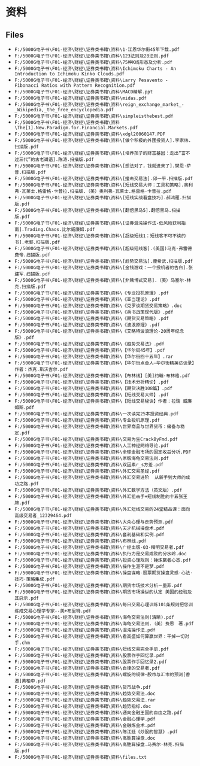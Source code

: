 # 资料

## Files

- `F:/5000G电子书\F01-经济\财经\证券类书籍\资料\1-江恩华尔街45年下载.pdf`
- `F:/5000G电子书\F01-经济\财经\证券类书籍\资料\123法则及2B法则.pdf`
- `F:/5000G电子书\F01-经济\财经\证券类书籍\资料\75种K线形态及分析.pdf`
- `F:/5000G电子书\F01-经济\财经\证券类书籍\资料\Ichimoku Charts - An Introduction to Ichimoku Kinko Clouds.pdf`
- `F:/5000G电子书\F01-经济\财经\证券类书籍\资料\Larry Pesavento - Fibonacci Ratios with Pattern Recognition.pdf`
- `F:/5000G电子书\F01-经济\财经\证券类书籍\资料\MACD精解.ppt`
- `F:/5000G电子书\F01-经济\财经\证券类书籍\资料\midas.pdf`
- `F:/5000G电子书\F01-经济\财经\证券类书籍\资料\reign_exchange_market_-_Wikipedia,_the_free_encyclopedia.pdf`
- `F:/5000G电子书\F01-经济\财经\证券类书籍\资料\simpleisthebest.pdf`
- `F:/5000G电子书\F01-经济\财经\证券类书籍\资料\The[1].New.Paradigm.for.Financial.Markets.pdf`
- `F:/5000G电子书\F01-经济\财经\证券类书籍\资料\xdgl20060147.PDF`
- `F:/5000G电子书\F01-经济\财经\证券类书籍\资料\[做个积极的外匯投资人].李家纬.扫描版.pdf`
- `F:/5000G电子书\F01-经济\财经\证券类书籍\资料\[培养孩子的财富基因：走出“富不过三代”的古老谶语].陈涛.扫描版.pdf`
- `F:/5000G电子书\F01-经济\财经\证券类书籍\资料\[想法对了，钱就进来了].樊恩·萨普.扫描版.pdf`
- `F:/5000G电子书\F01-经济\财经\证券类书籍\资料\[撞击交易法].邱一平.扫描版.pdf`
- `F:/5000G电子书\F01-经济\财经\证券类书籍\资料\[短线交易大师：工具和策略].奥利弗·瓦莱士.格雷格·卡普拉.扫描版.（美）奥利弗·瓦莱士.格雷格·卡普拉.pdf`
- `F:/5000G电子书\F01-经济\财经\证券类书籍\资料\[短线实战看盘技巧].郝鸿雁.扫描版.pdf`
- `F:/5000G电子书\F01-经济\财经\证券类书籍\资料\[翻倍黑马5].翻倍黑马.扫描版.pdf`
- `F:/5000G电子书\F01-经济\财经\证券类书籍\资料\[证券混沌操作法-低风险获利指南].Trading.Chaos.比尔威廉姆.pdf`
- `F:/5000G电子书\F01-经济\财经\证券类书籍\资料\[超级短线1：短线客不可不读的书].老郭.扫描版.pdf`
- `F:/5000G电子书\F01-经济\财经\证券类书籍\资料\[超级短线客].(美国)马克·弗雷德费帝.扫描版.pdf`
- `F:/5000G电子书\F01-经济\财经\证券类书籍\资料\[趋势交易法].鹿希武.扫描版.pdf`
- `F:/5000G电子书\F01-经济\财经\证券类书籍\资料\[金钱游戏：一个投机者的告白].张建军.扫描版.pdf`
- `F:/5000G电子书\F01-经济\财经\证券类书籍\资料\[非赌博式交易].（美）马塞尔·林克.扫描版.pdf`
- `F:/5000G电子书\F01-经济\财经\证券类书籍\资料\《专业投机原理》.pdf`
- `F:/5000G电子书\F01-经济\财经\证券类书籍\资料\《亚当理论》.pdf`
- `F:/5000G电子书\F01-经济\财经\证券类书籍\资料\《克罗谈期货交易策略》.doc`
- `F:/5000G电子书\F01-经济\财经\证券类书籍\资料\《兵书战策现代版》.pdf`
- `F:/5000G电子书\F01-经济\财经\证券类书籍\资料\《期货交易策略》.pdf`
- `F:/5000G电子书\F01-经济\财经\证券类书籍\资料\《波浪原理》.pdf`
- `F:/5000G电子书\F01-经济\财经\证券类书籍\资料\《艾略特波浪理论-20周年纪念版》.pdf`
- `F:/5000G电子书\F01-经济\财经\证券类书籍\资料\《趋势交易法》.pdf`
- `F:/5000G电子书\F01-经济\财经\证券类书籍\资料\【华尔街45年】.pdf`
- `F:/5000G电子书\F01-经济\财经\证券类书籍\资料\【华尔街四十五年】.rar`
- `F:/5000G电子书\F01-经济\财经\证券类书籍\资料\【华尔街点金人—华尔街精英访谈录】作者：杰克.斯沃吉尔.pdf`
- `F:/5000G电子书\F01-经济\财经\证券类书籍\资料\【布林线】[美]约翰·布林格.pdf`
- `F:/5000G电子书\F01-经济\财经\证券类书籍\资料\【技术分析精论】.pdf`
- `F:/5000G电子书\F01-经济\财经\证券类书籍\资料\【期货决胜108篇】.pdf`
- `F:/5000G电子书\F01-经济\财经\证券类书籍\资料\【短线交易大师】.pdf`
- `F:/5000G电子书\F01-经济\财经\证券类书籍\资料\【短线交易秘诀】作者：拉瑞 威廉姆斯.pdf`
- `F:/5000G电子书\F01-经济\财经\证券类书籍\资料\一次读完25本投资经典.pdf`
- `F:/5000G电子书\F01-经济\财经\证券类书籍\资料\专业投机原理.pdf`
- `F:/5000G电子书\F01-经济\财经\证券类书籍\资料\世界商品与世界货币：储备与稳定.pdf`
- `F:/5000G电子书\F01-经济\财经\证券类书籍\资料\交易为生CrackByFmd.pdf`
- `F:/5000G电子书\F01-经济\财经\证券类书籍\资料\人工神经网络导论.pdf`
- `F:/5000G电子书\F01-经济\财经\证券类书籍\资料\全球金融市场的固定收益分析.PDF`
- `F:/5000G电子书\F01-经济\财经\证券类书籍\资料\原版海龟交易法则.pdf`
- `F:/5000G电子书\F01-经济\财经\证券类书籍\资料\双因素r_s方差.pdf`
- `F:/5000G电子书\F01-经济\财经\证券类书籍\资料\外汇交易圣经.pdf`
- `F:/5000G电子书\F01-经济\财经\证券类书籍\资料\外汇交易进阶  从新手到大师的成功之路.pdf`
- `F:/5000G电子书\F01-经济\财经\证券类书籍\资料\外汇数学方法（英文版）.pdf`
- `F:/5000G电子书\F01-经济\财经\证券类书籍\资料\外汇狙击手+短线制胜的十五张王牌.pdf`
- `F:/5000G电子书\F01-经济\财经\证券类书籍\资料\外汇短线交易的24堂精品课：面向高级交易者_12329464.pdf`
- `F:/5000G电子书\F01-经济\财经\证券类书籍\资料\大众心理与走势预测.pdf`
- `F:/5000G电子书\F01-经济\财经\证券类书籍\资料\天才机械操盘术.pdf`
- `F:/5000G电子书\F01-经济\财经\证券类书籍\资料\套利基础和实例.pdf`
- `F:/5000G电子书\F01-经济\财经\证券类书籍\资料\布林线.pdf`
- `F:/5000G电子书\F01-经济\财经\证券类书籍\资料\广经出版-03-精明交易者.pdf`
- `F:/5000G电子书\F01-经济\财经\证券类书籍\资料\执行力是交易成败的分水岭.doc`
- `F:/5000G电子书\F01-经济\财经\证券类书籍\资料\投资心理规则：锤炼赢者心态.pdf`
- `F:/5000G电子书\F01-经济\财经\证券类书籍\资料\操作生涯不是梦.pdf`
- `F:/5000G电子书\F01-经济\财经\证券类书籍\资料\操盘谋略-股票期货操盘灵感·心法·技巧·策略集成.pdf`
- `F:/5000G电子书\F01-经济\财经\证券类书籍\资料\期货市场技术分析－墨菲.pdf`
- `F:/5000G电子书\F01-经济\财经\证券类书籍\资料\期货市场操纵的认定 美国的经验及其启示.pdf`
- `F:/5000G电子书\F01-经济\财经\证券类书籍\资料\每日交易心理训练101条规则把您训练成交易心理学专家--美+布里特.pdf`
- `F:/5000G电子书\F01-经济\财经\证券类书籍\资料\海龟交易法则(清晰).pdf`
- `F:/5000G电子书\F01-经济\财经\证券类书籍\资料\海龟交易法则.（美）费思　著.pdf`
- `F:/5000G电子书\F01-经济\财经\证券类书籍\资料\混沌操作法.pdf`
- `F:/5000G电子书\F01-经济\财经\证券类书籍\资料\看高盛如何算赢世界：干掉一切对手.chm`
- `F:/5000G电子书\F01-经济\财经\证券类书籍\资料\短线交易完全手册.pdf`
- `F:/5000G电子书\F01-经济\财经\证券类书籍\资料\股票作手回忆录.pdf`
- `F:/5000G电子书\F01-经济\财经\证券类书籍\资料\股票作手回忆录2.pdf`
- `F:/5000G电子书\F01-经济\财经\证券类书籍\资料\自律的交易者.pdf`
- `F:/5000G电子书\F01-经济\财经\证券类书籍\资料\螺旋的规律—股市与汇市的预测[香港]黄柏中.pdf`
- `F:/5000G电子书\F01-经济\财经\证券类书籍\资料\货币战争.pdf`
- `F:/5000G电子书\F01-经济\财经\证券类书籍\资料\趋势交易法.doc`
- `F:/5000G电子书\F01-经济\财经\证券类书籍\资料\趋势交易法.rar`
- `F:/5000G电子书\F01-经济\财经\证券类书籍\资料\趋势指标.doc`
- `F:/5000G电子书\F01-经济\财经\证券类书籍\资料\通向金融王国的自由之路.pdf`
- `F:/5000G电子书\F01-经济\财经\证券类书籍\资料\金融心理学.pdf`
- `F:/5000G电子书\F01-经济\财经\证券类书籍\资料\金融炼金术.pdf`
- `F:/5000G电子书\F01-经济\财经\证券类书籍\资料\陈江廷《炒股的智慧》.pdf`
- `F:/5000G电子书\F01-经济\财经\证券类书籍\资料\高胜算操盘.doc`
- `F:/5000G电子书\F01-经济\财经\证券类书籍\资料\高胜算操盘.马赛尔·林克.扫描版.pdf`
- `F:/5000G电子书\F01-经济\财经\证券类书籍\资料\files.txt`
